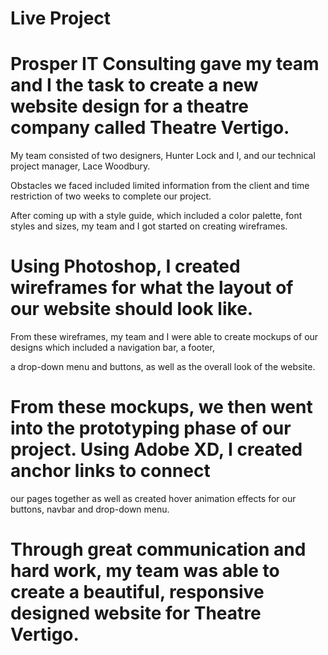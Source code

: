 # Live Project

# Prosper IT Consulting gave my team and I the task to create a new website design for a theatre company called Theatre Vertigo. 

My team consisted of two designers, Hunter Lock and  I, and our technical project manager, Lace Woodbury. 

Obstacles we faced included limited information from the client and time restriction of two weeks to complete our project. 

After coming up with a style guide, which included a color palette, font styles and sizes, my team and I got started on creating wireframes.

# Using Photoshop, I created wireframes for what the layout of our website should look like. 

From these wireframes, my team and I were able to create mockups of our designs which included a navigation bar, a footer, 

a drop-down menu and buttons, as well as the overall look of the website. 

# From these mockups, we then went into the prototyping phase of our project. Using Adobe XD, I created anchor links to connect

our pages together as well as created hover animation effects for our buttons, navbar and drop-down menu. 

# Through great communication and hard work, my team was able to create a beautiful, responsive designed website for Theatre Vertigo. 
